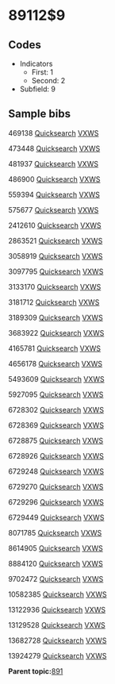 # 89112$9

## Codes

-   Indicators
    -   First: 1
    -   Second: 2
-   Subfield: 9

## Sample bibs

469138 [Quicksearch](https://search.library.yale.edu/catalog/469138) [VXWS](http://prodorbis.library.yale.edu:7014/vxws/GetHoldingsService?bibId=469138)

473448 [Quicksearch](https://search.library.yale.edu/catalog/473448) [VXWS](http://prodorbis.library.yale.edu:7014/vxws/GetHoldingsService?bibId=473448)

481937 [Quicksearch](https://search.library.yale.edu/catalog/481937) [VXWS](http://prodorbis.library.yale.edu:7014/vxws/GetHoldingsService?bibId=481937)

486900 [Quicksearch](https://search.library.yale.edu/catalog/486900) [VXWS](http://prodorbis.library.yale.edu:7014/vxws/GetHoldingsService?bibId=486900)

559394 [Quicksearch](https://search.library.yale.edu/catalog/559394) [VXWS](http://prodorbis.library.yale.edu:7014/vxws/GetHoldingsService?bibId=559394)

575677 [Quicksearch](https://search.library.yale.edu/catalog/575677) [VXWS](http://prodorbis.library.yale.edu:7014/vxws/GetHoldingsService?bibId=575677)

2412610 [Quicksearch](https://search.library.yale.edu/catalog/2412610) [VXWS](http://prodorbis.library.yale.edu:7014/vxws/GetHoldingsService?bibId=2412610)

2863521 [Quicksearch](https://search.library.yale.edu/catalog/2863521) [VXWS](http://prodorbis.library.yale.edu:7014/vxws/GetHoldingsService?bibId=2863521)

3058919 [Quicksearch](https://search.library.yale.edu/catalog/3058919) [VXWS](http://prodorbis.library.yale.edu:7014/vxws/GetHoldingsService?bibId=3058919)

3097795 [Quicksearch](https://search.library.yale.edu/catalog/3097795) [VXWS](http://prodorbis.library.yale.edu:7014/vxws/GetHoldingsService?bibId=3097795)

3133170 [Quicksearch](https://search.library.yale.edu/catalog/3133170) [VXWS](http://prodorbis.library.yale.edu:7014/vxws/GetHoldingsService?bibId=3133170)

3181712 [Quicksearch](https://search.library.yale.edu/catalog/3181712) [VXWS](http://prodorbis.library.yale.edu:7014/vxws/GetHoldingsService?bibId=3181712)

3189309 [Quicksearch](https://search.library.yale.edu/catalog/3189309) [VXWS](http://prodorbis.library.yale.edu:7014/vxws/GetHoldingsService?bibId=3189309)

3683922 [Quicksearch](https://search.library.yale.edu/catalog/3683922) [VXWS](http://prodorbis.library.yale.edu:7014/vxws/GetHoldingsService?bibId=3683922)

4165781 [Quicksearch](https://search.library.yale.edu/catalog/4165781) [VXWS](http://prodorbis.library.yale.edu:7014/vxws/GetHoldingsService?bibId=4165781)

4656178 [Quicksearch](https://search.library.yale.edu/catalog/4656178) [VXWS](http://prodorbis.library.yale.edu:7014/vxws/GetHoldingsService?bibId=4656178)

5493609 [Quicksearch](https://search.library.yale.edu/catalog/5493609) [VXWS](http://prodorbis.library.yale.edu:7014/vxws/GetHoldingsService?bibId=5493609)

5927095 [Quicksearch](https://search.library.yale.edu/catalog/5927095) [VXWS](http://prodorbis.library.yale.edu:7014/vxws/GetHoldingsService?bibId=5927095)

6728302 [Quicksearch](https://search.library.yale.edu/catalog/6728302) [VXWS](http://prodorbis.library.yale.edu:7014/vxws/GetHoldingsService?bibId=6728302)

6728369 [Quicksearch](https://search.library.yale.edu/catalog/6728369) [VXWS](http://prodorbis.library.yale.edu:7014/vxws/GetHoldingsService?bibId=6728369)

6728875 [Quicksearch](https://search.library.yale.edu/catalog/6728875) [VXWS](http://prodorbis.library.yale.edu:7014/vxws/GetHoldingsService?bibId=6728875)

6728926 [Quicksearch](https://search.library.yale.edu/catalog/6728926) [VXWS](http://prodorbis.library.yale.edu:7014/vxws/GetHoldingsService?bibId=6728926)

6729248 [Quicksearch](https://search.library.yale.edu/catalog/6729248) [VXWS](http://prodorbis.library.yale.edu:7014/vxws/GetHoldingsService?bibId=6729248)

6729270 [Quicksearch](https://search.library.yale.edu/catalog/6729270) [VXWS](http://prodorbis.library.yale.edu:7014/vxws/GetHoldingsService?bibId=6729270)

6729296 [Quicksearch](https://search.library.yale.edu/catalog/6729296) [VXWS](http://prodorbis.library.yale.edu:7014/vxws/GetHoldingsService?bibId=6729296)

6729449 [Quicksearch](https://search.library.yale.edu/catalog/6729449) [VXWS](http://prodorbis.library.yale.edu:7014/vxws/GetHoldingsService?bibId=6729449)

8071785 [Quicksearch](https://search.library.yale.edu/catalog/8071785) [VXWS](http://prodorbis.library.yale.edu:7014/vxws/GetHoldingsService?bibId=8071785)

8614905 [Quicksearch](https://search.library.yale.edu/catalog/8614905) [VXWS](http://prodorbis.library.yale.edu:7014/vxws/GetHoldingsService?bibId=8614905)

8884120 [Quicksearch](https://search.library.yale.edu/catalog/8884120) [VXWS](http://prodorbis.library.yale.edu:7014/vxws/GetHoldingsService?bibId=8884120)

9702472 [Quicksearch](https://search.library.yale.edu/catalog/9702472) [VXWS](http://prodorbis.library.yale.edu:7014/vxws/GetHoldingsService?bibId=9702472)

10582385 [Quicksearch](https://search.library.yale.edu/catalog/10582385) [VXWS](http://prodorbis.library.yale.edu:7014/vxws/GetHoldingsService?bibId=10582385)

13122936 [Quicksearch](https://search.library.yale.edu/catalog/13122936) [VXWS](http://prodorbis.library.yale.edu:7014/vxws/GetHoldingsService?bibId=13122936)

13129528 [Quicksearch](https://search.library.yale.edu/catalog/13129528) [VXWS](http://prodorbis.library.yale.edu:7014/vxws/GetHoldingsService?bibId=13129528)

13682728 [Quicksearch](https://search.library.yale.edu/catalog/13682728) [VXWS](http://prodorbis.library.yale.edu:7014/vxws/GetHoldingsService?bibId=13682728)

13924279 [Quicksearch](https://search.library.yale.edu/catalog/13924279) [VXWS](http://prodorbis.library.yale.edu:7014/vxws/GetHoldingsService?bibId=13924279)

**Parent topic:**[891](../../tags/891/891.md)


